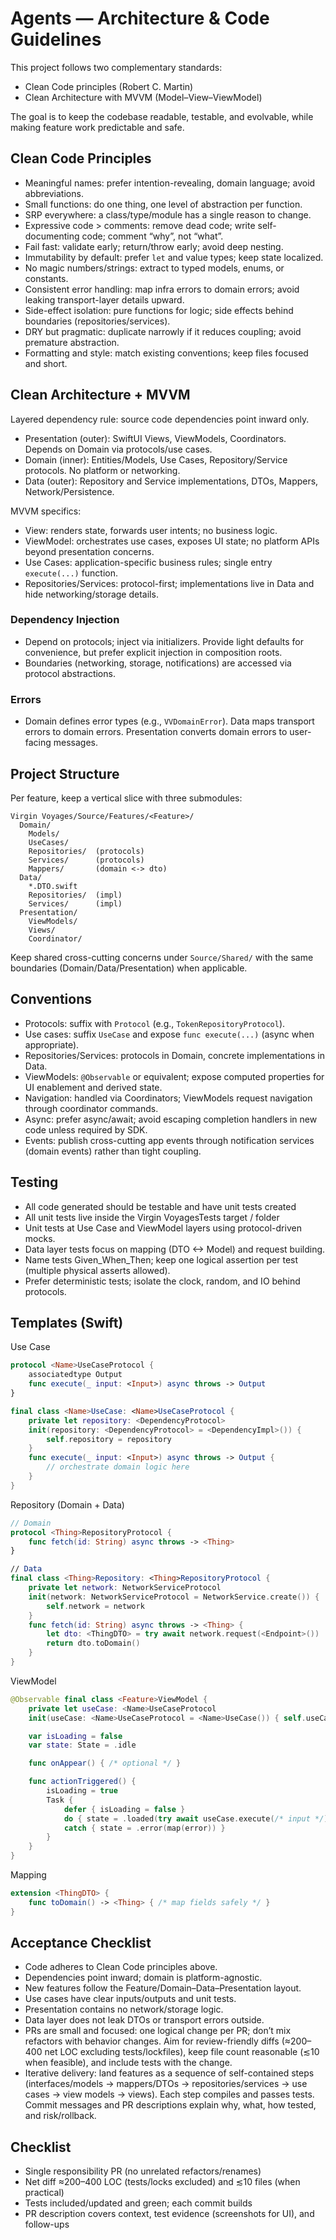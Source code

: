 # Agents — Architecture & Code Guidelines

This project follows two complementary standards:

- Clean Code principles (Robert C. Martin)
- Clean Architecture with MVVM (Model–View–ViewModel)

The goal is to keep the codebase readable, testable, and evolvable, while making feature work predictable and safe.

## Clean Code Principles

- Meaningful names: prefer intention-revealing, domain language; avoid abbreviations.
- Small functions: do one thing, one level of abstraction per function.
- SRP everywhere: a class/type/module has a single reason to change.
- Expressive code > comments: remove dead code; write self-documenting code; comment “why”, not “what”.
- Fail fast: validate early; return/throw early; avoid deep nesting.
- Immutability by default: prefer `let` and value types; keep state localized.
- No magic numbers/strings: extract to typed models, enums, or constants.
- Consistent error handling: map infra errors to domain errors; avoid leaking transport-layer details upward.
- Side-effect isolation: pure functions for logic; side effects behind boundaries (repositories/services).
- DRY but pragmatic: duplicate narrowly if it reduces coupling; avoid premature abstraction.
- Formatting and style: match existing conventions; keep files focused and short.

## Clean Architecture + MVVM

Layered dependency rule: source code dependencies point inward only.

- Presentation (outer): SwiftUI Views, ViewModels, Coordinators. Depends on Domain via protocols/use cases.
- Domain (inner): Entities/Models, Use Cases, Repository/Service protocols. No platform or networking.
- Data (outer): Repository and Service implementations, DTOs, Mappers, Network/Persistence.

MVVM specifics:

- View: renders state, forwards user intents; no business logic.
- ViewModel: orchestrates use cases, exposes UI state; no platform APIs beyond presentation concerns.
- Use Cases: application-specific business rules; single entry `execute(...)` function.
- Repositories/Services: protocol-first; implementations live in Data and hide networking/storage details.

### Dependency Injection

- Depend on protocols; inject via initializers. Provide light defaults for convenience, but prefer explicit injection in composition roots.
- Boundaries (networking, storage, notifications) are accessed via protocol abstractions.

### Errors

- Domain defines error types (e.g., `VVDomainError`). Data maps transport errors to domain errors. Presentation converts domain errors to user-facing messages.

## Project Structure

Per feature, keep a vertical slice with three submodules:

```
Virgin Voyages/Source/Features/<Feature>/
  Domain/
    Models/
    UseCases/
    Repositories/  (protocols)
    Services/      (protocols)
    Mappers/       (domain <-> dto)
  Data/
    *.DTO.swift
    Repositories/  (impl)
    Services/      (impl)
  Presentation/
    ViewModels/
    Views/
    Coordinator/
```

Keep shared cross-cutting concerns under `Source/Shared/` with the same boundaries (Domain/Data/Presentation) when applicable.

## Conventions

- Protocols: suffix with `Protocol` (e.g., `TokenRepositoryProtocol`).
- Use cases: suffix `UseCase` and expose `func execute(...)` (async when appropriate).
- Repositories/Services: protocols in Domain, concrete implementations in Data.
- ViewModels: `@Observable` or equivalent; expose computed properties for UI enablement and derived state.
- Navigation: handled via Coordinators; ViewModels request navigation through coordinator commands.
- Async: prefer async/await; avoid escaping completion handlers in new code unless required by SDK.
- Events: publish cross-cutting app events through notification services (domain events) rather than tight coupling.

## Testing

- All code generated should be testable and have unit tests created
- All unit tests live inside the Virgin VoyagesTests target / folder
- Unit tests at Use Case and ViewModel layers using protocol-driven mocks.
- Data layer tests focus on mapping (DTO <-> Model) and request building.
- Name tests Given_When_Then; keep one logical assertion per test (multiple physical asserts allowed).
- Prefer deterministic tests; isolate the clock, random, and IO behind protocols.

## Templates (Swift)

Use Case

```swift
protocol <Name>UseCaseProtocol {
    associatedtype Output
    func execute(_ input: <Input>) async throws -> Output
}

final class <Name>UseCase: <Name>UseCaseProtocol {
    private let repository: <DependencyProtocol>
    init(repository: <DependencyProtocol> = <DependencyImpl>()) {
        self.repository = repository
    }
    func execute(_ input: <Input>) async throws -> Output {
        // orchestrate domain logic here
    }
}
```

Repository (Domain + Data)

```swift
// Domain
protocol <Thing>RepositoryProtocol {
    func fetch(id: String) async throws -> <Thing>
}

// Data
final class <Thing>Repository: <Thing>RepositoryProtocol {
    private let network: NetworkServiceProtocol
    init(network: NetworkServiceProtocol = NetworkService.create()) {
        self.network = network
    }
    func fetch(id: String) async throws -> <Thing> {
        let dto: <ThingDTO> = try await network.request(<Endpoint>())
        return dto.toDomain()
    }
}
```

ViewModel

```swift
@Observable final class <Feature>ViewModel {
    private let useCase: <Name>UseCaseProtocol
    init(useCase: <Name>UseCaseProtocol = <Name>UseCase()) { self.useCase = useCase }

    var isLoading = false
    var state: State = .idle

    func onAppear() { /* optional */ }

    func actionTriggered() {
        isLoading = true
        Task {
            defer { isLoading = false }
            do { state = .loaded(try await useCase.execute(/* input */)) }
            catch { state = .error(map(error)) }
        }
    }
}
```

Mapping

```swift
extension <ThingDTO> {
    func toDomain() -> <Thing> { /* map fields safely */ }
}
```

## Acceptance Checklist

- Code adheres to Clean Code principles above.
- Dependencies point inward; domain is platform-agnostic.
- New features follow the Feature/Domain–Data–Presentation layout.
- Use cases have clear inputs/outputs and unit tests.
- Presentation contains no network/storage logic.
- Data layer does not leak DTOs or transport errors outside.
- PRs are small and focused: one logical change per PR; don’t mix refactors with behavior changes. Aim for review-friendly diffs (≈200–400 net LOC excluding tests/lockfiles), keep file count reasonable (≲10 when feasible), and include tests with the change.
- Iterative delivery: land features as a sequence of self-contained steps (interfaces/models → mappers/DTOs → repositories/services → use cases → view models → views). Each step compiles and passes tests. Commit messages and PR descriptions explain why, what, how tested, and risk/rollback.

## Checklist

- Single responsibility PR (no unrelated refactors/renames)
- Net diff ≈200–400 LOC (tests/locks excluded) and ≲10 files (when practical)
- Tests included/updated and green; each commit builds
- PR description covers context, test evidence (screenshots for UI), and follow-ups
